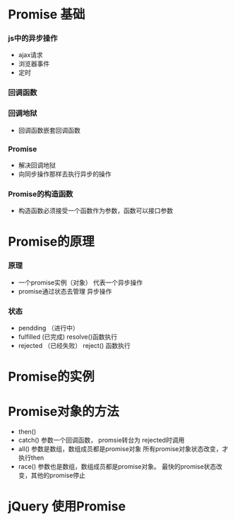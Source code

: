 # Promise 基础
### js中的异步操作
* ajax请求
* 浏览器事件
* 定时

### 回调函数

### 回调地狱
* 回调函数嵌套回调函数

### Promise
* 解决回调地狱
* 向同步操作那样去执行异步的操作

### Promise的构造函数
* 构造函数必须接受一个函数作为参数，函数可以接口参数


# Promise的原理
### 原理
* 一个promise实例（对象） 代表一个异步操作
* promise通过状态去管理 异步操作

### 状态
* pendding （进行中）
* fulfilled  (已完成)  resolve()函数执行
* rejected （已经失败） reject() 函数执行



# Promise的实例


# Promise对象的方法
* then()
* catch() 参数一个回调函数， promsie转台为 rejected时调用
* all() 参数是数组，数组成员都是promise对象 所有promise对象状态改变，才执行then
* race() 参数也是数组，数组成员都是promise对象。 最快的promise状态改变，其他的promise停止


# jQuery 使用Promise